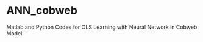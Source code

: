 ANN_cobweb
==========

Matlab and Python Codes for OLS Learning with Neural Network in Cobweb Model
